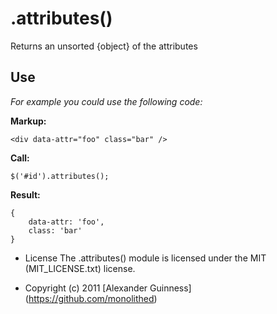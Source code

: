 # .attributes()

Returns an unsorted {object} of the attributes

## Use
*For example you could use the following code:*

**Markup:**

	<div data-attr="foo" class="bar" />

**Call:**

	$('#id').attributes();

**Result:**

	{
		data-attr: 'foo',
		class: 'bar'
	}

* License
    The .attributes() module is licensed under the MIT (MIT_LICENSE.txt) license.

* Copyright (c) 2011 [Alexander Guinness] (https://github.com/monolithed)
